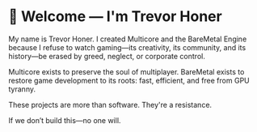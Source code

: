 # 👋 Welcome — I'm Trevor Honer

My name is Trevor Honer.
I created Multicore and the BareMetal Engine because I refuse to watch gaming—its creativity, its community, and its history—be erased by greed, neglect, or corporate control.

Multicore exists to preserve the soul of multiplayer.
BareMetal exists to restore game development to its roots: fast, efficient, and free from GPU tyranny.

These projects are more than software. They're a resistance.

If we don’t build this—no one will.

